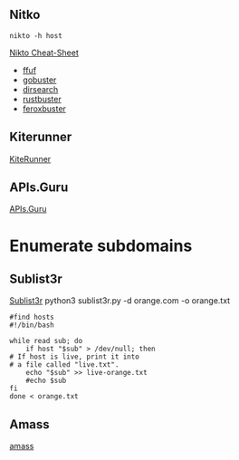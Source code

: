 ## Nitko
    nikto -h host

[Nikto Cheat-Sheet](https://cdn.comparitech.com/wp-content/uploads/2019/07/NIkto-Cheat-Sheet.pdf)

* [ffuf](https://github.com/ffuf/ffuf)
* [gobuster](https://github.com/OJ/gobuster)
* [dirsearch](https://github.com/maurosoria/dirsearch)
* [rustbuster](https://github.com/phra/rustbuster)
* [feroxbuster](https://github.com/epi052/feroxbuster)

## Kiterunner
[KiteRunner](https://github.com/assetnote/kiterunner)


## APIs.Guru
[APIs.Guru](https://apis.guru/openapi-directory/)


# Enumerate subdomains
## Sublist3r
[Sublist3r](https://github.com/aboul3la/Sublist3r)
    python3 sublist3r.py -d orange.com -o orange.txt
    
    #find hosts
    #!/bin/bash

    while read sub; do
        if host "$sub" > /dev/null; then
    # If host is live, print it into
    # a file called "live.txt".
        echo "$sub" >> live-orange.txt
        #echo $sub
    fi
    done < orange.txt

## Amass
[amass](https://github.com/OWASP/Amass/blob/master/doc/install.md)
